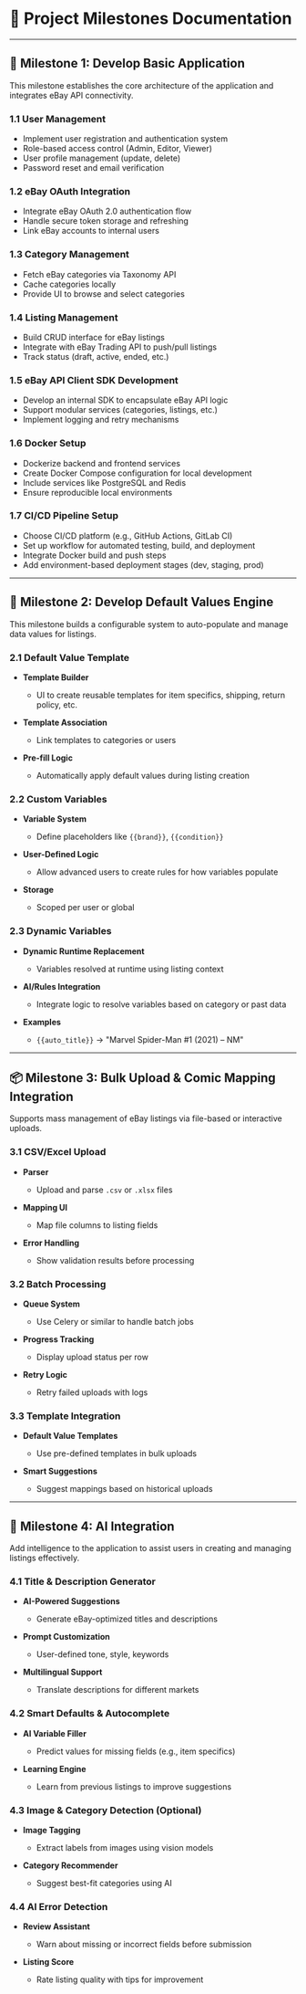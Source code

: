 # 📘 Project Milestones Documentation

---

## 🧱 Milestone 1: Develop Basic Application

This milestone establishes the core architecture of the application and integrates eBay API connectivity.

### 1.1 User Management

* Implement user registration and authentication system
* Role-based access control (Admin, Editor, Viewer)
* User profile management (update, delete)
* Password reset and email verification

### 1.2 eBay OAuth Integration

* Integrate eBay OAuth 2.0 authentication flow
* Handle secure token storage and refreshing
* Link eBay accounts to internal users

### 1.3 Category Management

* Fetch eBay categories via Taxonomy API
* Cache categories locally
* Provide UI to browse and select categories

### 1.4 Listing Management

* Build CRUD interface for eBay listings
* Integrate with eBay Trading API to push/pull listings
* Track status (draft, active, ended, etc.)

### 1.5 eBay API Client SDK Development

* Develop an internal SDK to encapsulate eBay API logic
* Support modular services (categories, listings, etc.)
* Implement logging and retry mechanisms

### 1.6 Docker Setup

* Dockerize backend and frontend services
* Create Docker Compose configuration for local development
* Include services like PostgreSQL and Redis
* Ensure reproducible local environments

### 1.7 CI/CD Pipeline Setup 
* Choose CI/CD platform (e.g., GitHub Actions, GitLab CI)
* Set up workflow for automated testing, build, and deployment
* Integrate Docker build and push steps
* Add environment-based deployment stages (dev, staging, prod)

---

## 🧩 Milestone 2: Develop Default Values Engine

This milestone builds a configurable system to auto-populate and manage data values for listings.

### 2.1 Default Value Template

* **Template Builder**

  * UI to create reusable templates for item specifics, shipping, return policy, etc.
* **Template Association**

  * Link templates to categories or users
* **Pre-fill Logic**

  * Automatically apply default values during listing creation

### 2.2 Custom Variables

* **Variable System**

  * Define placeholders like `{{brand}}`, `{{condition}}`
* **User-Defined Logic**

  * Allow advanced users to create rules for how variables populate
* **Storage**

  * Scoped per user or global

### 2.3 Dynamic Variables

* **Dynamic Runtime Replacement**

  * Variables resolved at runtime using listing context
* **AI/Rules Integration**

  * Integrate logic to resolve variables based on category or past data
* **Examples**

  * `{{auto_title}}` → "Marvel Spider-Man #1 (2021) – NM"

---

## 📦 Milestone 3: Bulk Upload & Comic Mapping Integration

Supports mass management of eBay listings via file-based or interactive uploads.

### 3.1 CSV/Excel Upload

* **Parser**

  * Upload and parse `.csv` or `.xlsx` files
* **Mapping UI**

  * Map file columns to listing fields
* **Error Handling**

  * Show validation results before processing

### 3.2 Batch Processing

* **Queue System**

  * Use Celery or similar to handle batch jobs
* **Progress Tracking**

  * Display upload status per row
* **Retry Logic**

  * Retry failed uploads with logs

### 3.3 Template Integration

* **Default Value Templates**

  * Use pre-defined templates in bulk uploads
* **Smart Suggestions**

  * Suggest mappings based on historical uploads

---

## 🧠 Milestone 4: AI Integration

Add intelligence to the application to assist users in creating and managing listings effectively.

### 4.1 Title & Description Generator

* **AI-Powered Suggestions**

  * Generate eBay-optimized titles and descriptions
* **Prompt Customization**

  * User-defined tone, style, keywords
* **Multilingual Support**

  * Translate descriptions for different markets

### 4.2 Smart Defaults & Autocomplete

* **AI Variable Filler**

  * Predict values for missing fields (e.g., item specifics)
* **Learning Engine**

  * Learn from previous listings to improve suggestions

### 4.3 Image & Category Detection (Optional)

* **Image Tagging**

  * Extract labels from images using vision models
* **Category Recommender**

  * Suggest best-fit categories using AI

### 4.4 AI Error Detection

* **Review Assistant**

  * Warn about missing or incorrect fields before submission
* **Listing Score**

  * Rate listing quality with tips for improvement
